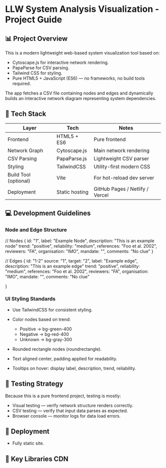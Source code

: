 # LLW System Analysis Visualization - Project Guide

## 📊 Project Overview

This is a modern lightweight web-based system visualization tool based on:

- Cytoscape.js for interactive network rendering.
- PapaParse for CSV parsing.
- Tailwind CSS for styling.
- Pure HTML5 + JavaScript (ES6) — no frameworks, no build tools required.

The app fetches a CSV file containing nodes and edges and dynamically builds an interactive network diagram representing system dependencies.

## 🔧 Tech Stack

| Layer                 | Tech           | Notes                           |
| --------------------- | -------------- | ------------------------------- |
| Frontend              | HTML5 + ES6    | Pure frontend                   |
| Network Graph         | Cytoscape.js   | Main network rendering          |
| CSV Parsing           | PapaParse.js   | Lightweight CSV parser          |
| Styling               | TailwindCSS    | Utility-first modern CSS        |
| Build Tool (optional) | Vite           | For hot-reload dev server       |
| Deployment            | Static hosting | GitHub Pages / Netlify / Vercel |

## 💻 Development Guidelines

### Node and Edge Structure

// Nodes
{
id: "1",
label: "Example Node",
description: "This is an example node"
trend: "positive",
reliability: "medium",
references: "Foo et al. 2002",
reviewers: "FA",
organisation: "IMO",
mandate: "",
comments: "No clue"
}

// Edges
{
id: "1-2"
source: "1",
target: "2",
label: "Example edge",
description: "This is an example edge"
trend: "positive",
reliability: "medium",
references: "Foo et al. 2002",
reviewers: "FA",
organisation: "IMO",
mandate: "",
comments: "No clue"

}

### UI Styling Standards

- Use TailwindCSS for consistent styling.
- Color nodes based on trend:

  - Positive → bg-green-400
  - Negative → bg-red-400
  - Unknown → bg-gray-300

- Rounded rectangle nodes (roundrectangle).
- Text aligned center, padding applied for readability.
- Tooltips on hover: display label, description, trend, reliability.

## 🧪 Testing Strategy

Because this is a pure frontend project, testing is mostly:

- Visual testing — verify network structure renders correctly.
- CSV testing — verify that input data parses as expected.
- Browser console — monitor logs for data load errors.

## 🚀 Deployment

- Fully static site.

## 🔗 Key Libraries CDN

<!-- Cytoscape.js -->
<script src="https://unpkg.com/cytoscape@3.23.0/dist/cytoscape.min.js"></script>

<!-- PapaParse -->
<script src="https://unpkg.com/papaparse@5.3.2/papaparse.min.js"></script>

<!-- Tailwind CSS (CDN version for quick start) -->
<script src="https://cdn.tailwindcss.com"></script>
